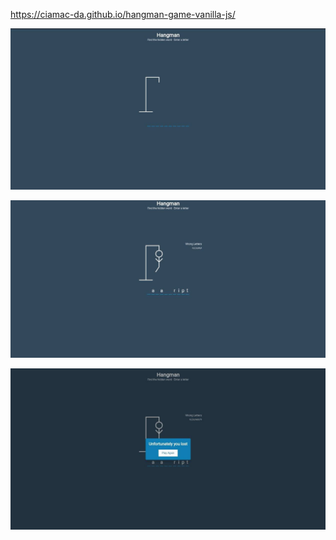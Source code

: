 https://ciamac-da.github.io/hangman-game-vanilla-js/

![](assets/1.jpg)

![](assets/2.jpg)

![](assets/3.jpg)
